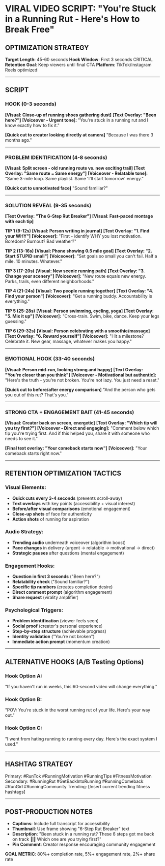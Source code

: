 # VIRAL VIDEO SCRIPT: "You're Stuck in a Running Rut - Here's How to Break Free"

## OPTIMIZATION STRATEGY
**Target Length**: 45-60 seconds
**Hook Window**: First 3 seconds CRITICAL
**Retention Goal**: Keep viewers until final CTA
**Platform**: TikTok/Instagram Reels optimized

---

## SCRIPT

### HOOK (0-3 seconds)
**[Visual: Close-up of running shoes gathering dust]**
**[Text Overlay: "Been here?"]**
**[Voiceover - Urgent tone]:**
"You're stuck in a running rut and I know exactly how to fix it."

**[Quick cut to creator looking directly at camera]**
"Because I was there 3 months ago."

---

### PROBLEM IDENTIFICATION (4-8 seconds)
**[Visual: Split screen - old running route vs. new exciting trail]**
**[Text Overlay: "Same route = Same energy"]**
**[Voiceover - Relatable tone]:**
"Same 3-mile loop. Same playlist. Same 'I'll start tomorrow' energy."

**[Quick cut to unmotivated face]**
"Sound familiar?"

---

### SOLUTION REVEAL (9-35 seconds)
**[Text Overlay: "The 6-Step Rut Breaker"]**
**[Visual: Fast-paced montage with each tip]**

**TIP 1 (9-12s)**
**[Visual: Person writing in journal]**
**[Text Overlay: "1. Find your WHY"]**
**[Voiceover]:** "First - identify WHY you lost motivation. Boredom? Burnout? Bad weather?"

**TIP 2 (13-16s)**
**[Visual: Phone showing 0.5 mile goal]**
**[Text Overlay: "2. Start STUPID small"]**
**[Voiceover]:** "Set goals so small you can't fail. Half a mile. 10 minutes. Whatever."

**TIP 3 (17-20s)**
**[Visual: New scenic running path]**
**[Text Overlay: "3. Change your scenery"]**
**[Voiceover]:** "New route equals new energy. Parks, trails, even different neighborhoods."

**TIP 4 (21-24s)**
**[Visual: Two people running together]**
**[Text Overlay: "4. Find your person"]**
**[Voiceover]:** "Get a running buddy. Accountability is everything."

**TIP 5 (25-28s)**
**[Visual: Person swimming, cycling, yoga]**
**[Text Overlay: "5. Mix it up"]**
**[Voiceover]:** "Cross-train. Swim, bike, dance. Keep your legs guessing."

**TIP 6 (29-32s)**
**[Visual: Person celebrating with a smoothie/massage]**
**[Text Overlay: "6. Reward yourself"]**
**[Voiceover]:** "Hit a milestone? Celebrate it. New gear, massage, whatever makes you happy."

---

### EMOTIONAL HOOK (33-40 seconds)
**[Visual: Person mid-run, looking strong and happy]**
**[Text Overlay: "You're closer than you think"]**
**[Voiceover - Motivational but authentic]:**
"Here's the truth - you're not broken. You're not lazy. You just need a reset."

**[Quick cut to before/after energy comparison]**
"And the person who gets you out of this rut? That's you."

---

### STRONG CTA + ENGAGEMENT BAIT (41-45 seconds)
**[Visual: Creator back on screen, energetic]**
**[Text Overlay: "Which tip will you try first?"]**
**[Voiceover - Direct and engaging]:**
"Comment below which tip you're trying first. And if this helped you, share it with someone who needs to see it."

**[Final text overlay: "Your comeback starts now"]**
**[Voiceover]:** "Your comeback starts right now."

---

## RETENTION OPTIMIZATION TACTICS

### Visual Elements:
- **Quick cuts every 3-4 seconds** (prevents scroll-away)
- **Text overlays** with key points (accessibility + visual interest)
- **Before/after visual comparisons** (emotional engagement)
- **Close-up shots** of face for authenticity
- **Action shots** of running for aspiration

### Audio Strategy:
- **Trending audio** underneath voiceover (algorithm boost)
- **Pace changes** in delivery (urgent → relatable → motivational → direct)
- **Strategic pauses** after questions (mental engagement)

### Engagement Hooks:
- **Question in first 3 seconds** ("Been here?")
- **Relatability check** ("Sound familiar?")
- **Specific tip numbers** (creates completion desire)
- **Direct comment prompt** (algorithm engagement)
- **Share request** (virality amplifier)

### Psychological Triggers:
- **Problem identification** (viewer feels seen)
- **Social proof** (creator's personal experience)
- **Step-by-step structure** (achievable progress)
- **Identity validation** ("You're not broken")
- **Immediate action prompt** (momentum creation)

---

## ALTERNATIVE HOOKS (A/B Testing Options)

### Hook Option A:
"If you haven't run in weeks, this 60-second video will change everything."

### Hook Option B:
"POV: You're stuck in the worst running rut of your life. Here's your way out."

### Hook Option C:
"I went from hating running to running every day. Here's the exact system I used."

---

## HASHTAG STRATEGY
Primary: #RunTok #RunningMotivation #RunningTips #FitnessMotivation
Secondary: #RunningRut #GetBackIntoRunning #RunningComeback #RunGirl #RunningCommunity
Trending: [Insert current trending fitness hashtags]

---

## POST-PRODUCTION NOTES
- **Captions**: Include full transcript for accessibility
- **Thumbnail**: Use frame showing "6-Step Rut Breaker" text
- **Description**: "Been stuck in a running rut? These 6 steps got me back on track 🏃‍♀️ Which one are you trying first?"
- **Pin Comment**: Creator response encouraging community engagement

**GOAL METRIC**: 80%+ completion rate, 5%+ engagement rate, 2%+ share rate